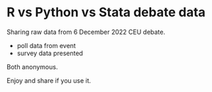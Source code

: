 # R vs Python vs Stata debate data

Sharing raw data from 6 December 2022 CEU debate.

* poll data from event
* survey data presented

Both anonymous. 

Enjoy and share if you use it.


